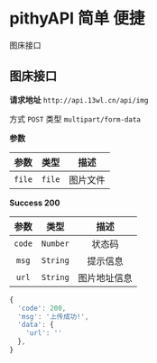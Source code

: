 # pithyAPI 简单 便捷

图床接口

## 图床接口

**请求地址** `http://api.13wl.cn/api/img`

方式 `POST` 类型 `multipart/form-data`

**参数**

|  参数  |  类型  |   描述   |
| :----: | :----: | :------: |
| `file` | `file` | 图片文件 |

**Success 200**

|  参数  |   类型   |     描述     |
| :----: | :------: | :----------: |
| `code` | `Number` |    状态码    |
| `msg`  | `String` |   提示信息   |
| `url`  | `String` | 图片地址信息 |

```js
{
  'code': 200,
  'msg': '上传成功!',
  'data': {
    'url': ''
  },
}
```
